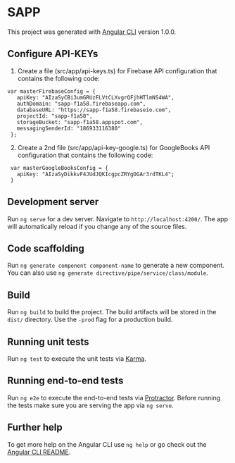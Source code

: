# SAPP

This project was generated with [Angular CLI](https://github.com/angular/angular-cli) version 1.0.0.

## Configure API-KEYs
1. Create a file (src/app/api-keys.ts) for Firebase API configuration that contains the following code:
```
var masterFirebaseConfig = {
   apiKey: "AIzaSyCBi3umGRUzFLVtCLXvgrQFjhHTlmNS4WA",
   authDomain: "sapp-f1a58.firebaseapp.com",
   databaseURL: "https://sapp-f1a58.firebaseio.com",
   projectId: "sapp-f1a58",
   storageBucket: "sapp-f1a58.appspot.com",
   messagingSenderId: "186933116380"
 };
 ```
2. Create a 2nd file (src/app/api-key-google.ts) for GoogleBooks API configuration that contains the following code:
```
 var masterGoogleBooksConfig = {
   apiKey: "AIzaSyDikkvF4JUdJQKIcgpcZRYgOGAr3rdTKL4";
 }
```

## Development server

Run `ng serve` for a dev server. Navigate to `http://localhost:4200/`. The app will automatically reload if you change any of the source files.

## Code scaffolding

Run `ng generate component component-name` to generate a new component. You can also use `ng generate directive/pipe/service/class/module`.

## Build

Run `ng build` to build the project. The build artifacts will be stored in the `dist/` directory. Use the `-prod` flag for a production build.

## Running unit tests

Run `ng test` to execute the unit tests via [Karma](https://karma-runner.github.io).

## Running end-to-end tests

Run `ng e2e` to execute the end-to-end tests via [Protractor](http://www.protractortest.org/).
Before running the tests make sure you are serving the app via `ng serve`.

## Further help

To get more help on the Angular CLI use `ng help` or go check out the [Angular CLI README](https://github.com/angular/angular-cli/blob/master/README.md).
